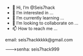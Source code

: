 - 👋 Hi, I’m @Seis7hack
- 👀 I’m interested in ...
- 🌱 I’m currently learning ...
- 💞️ I’m looking to collaborate on ...
- 📫 How to reach me ...

<!---
Seis7hack/Seis7hack is a ✨ special ✨ repository because its `README.md` (this file) appears on your GitHub profile.
You can click the Preview link to take a look at your changes.
--->email: seis7hackkkkk@gmail.com
--->senha: seis7hack999
